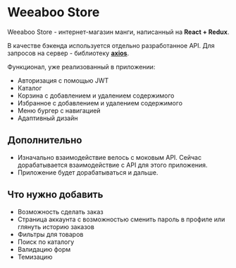 # Weeaboo Store

Weeaboo Store - интернет-магазин манги, написанный на __React + Redux__.

В качестве бэкенда используется отдельно разработанное API. Для запросов на сервер - библиотеку __[axios](https://www.npmjs.com/package/axios)__.

Функционал, уже реализованный в приложении:
* Авторизация с помощью JWT
* Каталог
* Корзина с добавлением и удалением содержимого
* Избранное с добавлением и удалением содержимого
* Меню бургер с навигацией
* Адаптивный дизайн

## Дополнительно
* Изначально взаимодействие велось с моковым API. Сейчас дорабатывается взаимодействие с API для этого приложения.
* Приложение будет дорабатываться и дальше.

## Что нужно добавить
* Возможность сделать заказ
* Страница аккаунта с возможностью сменить пароль в профиле или глянуть историю заказов
* Фильтры для товаров
* Поиск по каталогу
* Валидацию форм
* Темизацию